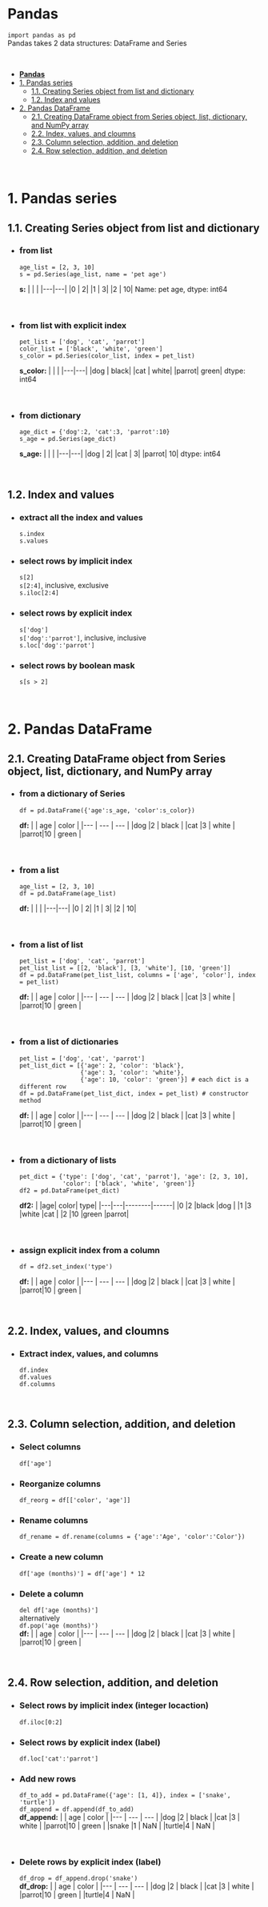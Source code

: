 # **Pandas**
`import pandas as pd` <br>
Pandas takes 2 data structures: DataFrame and Series

<br>

<!-- TOC -->

- [**Pandas**](#pandas)
- [1. Pandas series](#1-pandas-series)
    - [1.1. Creating Series object from list and dictionary](#11-creating-series-object-from-list-and-dictionary)
    - [1.2. Index and values](#12-index-and-values)
- [2. Pandas DataFrame](#2-pandas-dataframe)
    - [2.1. Creating DataFrame object from Series object, list, dictionary, and NumPy array](#21-creating-dataframe-object-from-series-object--list--dictionary--and-numpy-array)
    - [2.2. Index, values, and cloumns](#22-index--values--and-cloumns)
    - [2.3. Column selection, addition, and deletion](#23-column-selection--addition--and-deletion)
    - [2.4. Row selection, addition, and deletion](#24-row-selection--addition--and-deletion)

<!-- /TOC -->

<br>

# 1. Pandas series
## 1.1. Creating Series object from list and dictionary
* ### from list
    ```
    age_list = [2, 3, 10]
    s = pd.Series(age_list, name = 'pet age')
    ```
    **s:**
    |   |   |
    |---|---|
    |0  |  2|
    |1  |  3|
    |2  | 10|
    Name: pet age, dtype: int64
    
    <br>

* ### from list with explicit index
    ```
    pet_list = ['dog', 'cat', 'parrot']
    color_list = ['black', 'white', 'green']
    s_color = pd.Series(color_list, index = pet_list)
    ```
    **s_color:**
    |   |   |
    |---|---|
    |dog   | black|
    |cat   | white|
    |parrot| green|
    dtype: int64    

    <br>

* ### from dictionary
    ```
    age_dict = {'dog':2, 'cat':3, 'parrot':10}
    s_age = pd.Series(age_dict)
    ```
    **s_age:**
    |   |   |
    |---|---|
    |dog   |  2|
    |cat   |  3|
    |parrot| 10|
    dtype: int64    

<br>

## 1.2. Index and values
* ### extract all the index and values
    `s.index` <br>
    `s.values`

* ### select rows by implicit index <br>
    `s[2]` <br>
    `s[2:4]`, inclusive, exclusive <br>
    `s.iloc[2:4]` <br>

* ### select rows by explicit index <br>
    `s['dog']` <br>
    `s['dog':'parrot']`, inclusive, inclusive <br>
    `s.loc['dog':'parrot']` <br>
    
* ### select rows by boolean mask <br>
    `s[s > 2]` <br>
    
<br>

# 2. Pandas DataFrame
## 2.1. Creating DataFrame object from Series object, list, dictionary, and NumPy array
* ### from a dictionary of Series
    ```
    df = pd.DataFrame({'age':s_age, 'color':s_color})
    ```
    **df:**
    |    | age | color |
    |--- | --- | ---   |
    |dog |2    | black |
    |cat |3    | white |
    |parrot|10 | green |

    <br>

* ### from a list 
    ```
    age_list = [2, 3, 10]
    df = pd.DataFrame(age_list)
    ```
    **df:**
    |   |   |
    |---|---|
    |0  |  2|
    |1  |  3|
    |2  | 10|

    <br>

* ### from a list of list
    ```
    pet_list = ['dog', 'cat', 'parrot']
    pet_list_list = [[2, 'black'], [3, 'white'], [10, 'green']]
    df = pd.DataFrame(pet_list_list, columns = ['age', 'color'], index = pet_list)
    ```
    **df:**
    |    | age | color |
    |--- | --- | ---   |
    |dog |2    | black |
    |cat |3    | white |
    |parrot|10 | green |

    <br>

* ### from a list of dictionaries
    ```
    pet_list = ['dog', 'cat', 'parrot']
    pet_list_dict = [{'age': 2, 'color': 'black'}, 
                     {'age': 3, 'color': 'white'}, 
                     {'age': 10, 'color': 'green'}] # each dict is a different row
    df = pd.DataFrame(pet_list_dict, index = pet_list) # constructor method
    ```
    **df:**
    |    | age | color |
    |--- | --- | ---   |
    |dog |2    | black |
    |cat |3    | white |
    |parrot|10 | green |

    <br>

* ### from a dictionary of lists
    ```
    pet_dict = {'type': ['dog', 'cat', 'parrot'], 'age': [2, 3, 10], 
                'color': ['black', 'white', 'green']}
    df2 = pd.DataFrame(pet_dict)
    ```
    **df2:**
    |	|age|	color|	type|
    |---|---|--------|------|
    |0	|2	|black	 |dog   |
    |1	|3	|white	 |cat   |
    |2	|10	|green	 |parrot|

    <br>

* ### assign explicit index from a column
    ```
    df = df2.set_index('type')
    ```
    **df:**
    |    | age | color |
    |--- | --- | ---   |
    |dog |2    | black |
    |cat |3    | white |
    |parrot|10 | green |

<br>

## 2.2. Index, values, and cloumns
* ### Extract index, values, and columns
    `df.index` <br>
    `df.values` <br>
    `df.columns` <br>

<br>

## 2.3. Column selection, addition, and deletion
* ### Select columns
    `df['age']` <br>

* ### Reorganize columns
    `df_reorg = df[['color', 'age']]` <br>

* ### Rename columns
    `df_rename = df.rename(columns = {'age':'Age', 'color':'Color'})`

* ### Create a new column
    `df['age (months)'] = df['age'] * 12` <br>

* ### Delete a column
    `del df['age (months)']` <br>
    alternatively <br>
    `df.pop('age (months)')` <br>
    **df:**
    |    | age | color |
    |--- | --- | ---   |
    |dog |2    | black |
    |cat |3    | white |
    |parrot|10 | green |

<br>

## 2.4. Row selection, addition, and deletion
* ### Select rows by implicit index (integer locaction)
    `df.iloc[0:2]` <br>

* ### Select rows by explicit index (label)
    `df.loc['cat':'parrot']` <br>

* ### Add new rows
    `df_to_add = pd.DataFrame({'age': [1, 4]}, index = ['snake', 'turtle'])` <br>
    `df_append = df.append(df_to_add)` <br>
    **df_append:**
    |    | age | color |
    |--- | --- | ---   |
    |dog |2    | black |
    |cat |3    | white |
    |parrot|10 | green |
    |snake |1  | NaN   |
    |turtle|4  | NaN   |

    <br>

* ### Delete rows by explicit index (label)
    `df_drop = df_append.drop('snake')` <br>
    **df_drop:**
    |    | age | color |
    |--- | --- | ---   |
    |dog |2    | black |
    |cat |3    | white |
    |parrot|10 | green |
    |turtle|4  | NaN   |

<br>


